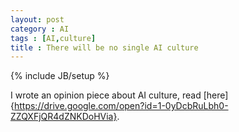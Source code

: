 ```yaml
---
layout: post
category : AI
tags : [AI,culture]
title : There will be no single AI culture
---
```

{% include JB/setup %}

I wrote an opinion piece about AI culture, read [here]{https://drive.google.com/open?id=1-0yDcbRuLbh0-ZZQXFjQR4dZNKDoHVia}.
